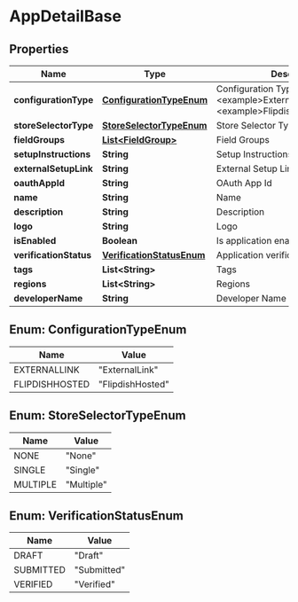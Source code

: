 
# AppDetailBase

## Properties
Name | Type | Description | Notes
------------ | ------------- | ------------- | -------------
**configurationType** | [**ConfigurationTypeEnum**](#ConfigurationTypeEnum) | Configuration Type  &lt;example&gt;ExternalLink&lt;/example&gt;&lt;example&gt;FlipdishHosted&lt;/example&gt; | 
**storeSelectorType** | [**StoreSelectorTypeEnum**](#StoreSelectorTypeEnum) | Store Selector Type | 
**fieldGroups** | [**List&lt;FieldGroup&gt;**](FieldGroup.md) | Field Groups |  [optional]
**setupInstructions** | **String** | Setup Instructions |  [optional]
**externalSetupLink** | **String** | External Setup Link |  [optional]
**oauthAppId** | **String** | OAuth App Id | 
**name** | **String** | Name | 
**description** | **String** | Description | 
**logo** | **String** | Logo |  [optional]
**isEnabled** | **Boolean** | Is application enabled |  [optional]
**verificationStatus** | [**VerificationStatusEnum**](#VerificationStatusEnum) | Application verification status | 
**tags** | **List&lt;String&gt;** | Tags | 
**regions** | **List&lt;String&gt;** | Regions | 
**developerName** | **String** | Developer Name |  [optional]


<a name="ConfigurationTypeEnum"></a>
## Enum: ConfigurationTypeEnum
Name | Value
---- | -----
EXTERNALLINK | &quot;ExternalLink&quot;
FLIPDISHHOSTED | &quot;FlipdishHosted&quot;


<a name="StoreSelectorTypeEnum"></a>
## Enum: StoreSelectorTypeEnum
Name | Value
---- | -----
NONE | &quot;None&quot;
SINGLE | &quot;Single&quot;
MULTIPLE | &quot;Multiple&quot;


<a name="VerificationStatusEnum"></a>
## Enum: VerificationStatusEnum
Name | Value
---- | -----
DRAFT | &quot;Draft&quot;
SUBMITTED | &quot;Submitted&quot;
VERIFIED | &quot;Verified&quot;




